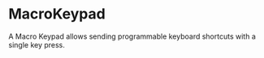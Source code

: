 # MacroKeypad
A Macro Keypad allows sending programmable keyboard shortcuts with a single key press. 
